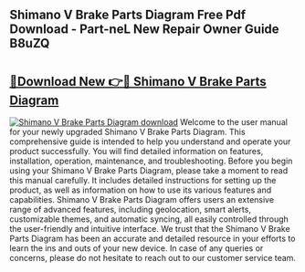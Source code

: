 ## Shimano V Brake Parts Diagram Free Pdf Download - Part-neL New Repair Owner Guide B8uZQ

# <h2><a href="http://dfs8edj.blite.top/?on=Shimano+V+Brake+Parts+Diagram">🔗Download New 👉🔴 Shimano V Brake Parts Diagram</a></h2>

[![Shimano V Brake Parts Diagram download](https://i.imgur.com/lujVjoI.png)](http://dfs8edj.blite.top/?on=Shimano+V+Brake+Parts+Diagram)
Welcome to the user manual for your newly upgraded Shimano V Brake Parts Diagram. This comprehensive guide is intended to help you understand and operate your product successfully. You will find detailed information on features, installation, operation, maintenance, and troubleshooting. Before you begin using your Shimano V Brake Parts Diagram, please take a moment to read this manual carefully. It includes detailed instructions for setting up the product, as well as information on how to use its various features and capabilities. Shimano V Brake Parts Diagram offers users an extensive range of advanced features, including geolocation, smart alerts, customizable themes, and automatic syncing, all easily controlled through the user-friendly and intuitive interface. We trust that the Shimano V Brake Parts Diagram has been an accurate and detailed resource in your efforts to learn the ins and outs of your new device. In case of any queries or concerns, please do not hesitate to reach out to our customer service team.
